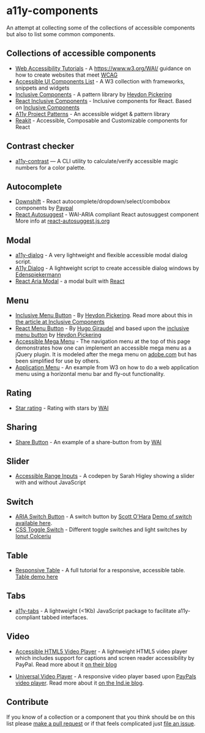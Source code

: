 # a11y-components

An attempt at collecting some of the collections of accessible components but also to list some common components.

## Collections of accessible components

- [Web Accessibility Tutorials](https://www.w3.org/WAI/tutorials/) - A https://www.w3.org/WAI/ guidance on how to create websites that meet [WCAG](https://www.w3.org/WAI/intro/wcag)
- [Accessible UI Components List](https://www.w3.org/blog/wai-components-gallery/) - A W3 collection with frameworks, snippets and widgets
- [Inclusive Components](https://inclusive-components.design/) - A pattern library by [Heydon Pickering](https://twitter.com/heydonworks)
- [React Inclusive Components](https://www.npmjs.com/package/react-inclusive-components) - Inclusive components for React. Based on [Inclusive Components](https://inclusive-components.design/)
- [A11y Project Patterns](http://a11yproject.com/patterns.html) - An accessible widget & pattern library
- [Reakit](https://reakit.io/) - Accessible, Composable and Customizable components for React

## Contrast checker

- [a11y-contrast](https://github.com/darekkay/a11y-contrast) — A CLI utility to calculate/verify accessible magic numbers for a color palette.

## Autocomplete

- [Downshift](https://github.com/paypal/downshift) - React autocomplete/dropdown/select/combobox components by [Paypal](https://github.com/paypal)
- [React Autosuggest](https://github.com/moroshko/react-autosuggest) - WAI-ARIA compliant React autosuggest component More info at [react-autosuggest.js.org](http://react-autosuggest.js.org)

## Modal

- [a11y-dialog](https://github.com/KittyGiraudel/a11y-dialog) - A very lightweight and flexible accessible modal dialog script.
- [A11y Dialog](https://github.com/edenspiekermann/a11y-dialog) - A lightweight script to create accessible dialog windows by [Edenspiekermann](https://www.edenspiekermann.com/)
- [React Aria Modal](https://github.com/davidtheclark/react-aria-modal) - a modal built with [React](https://facebook.github.io/react/)

## Menu

- [Inclusive Menu Button](https://github.com/Heydon/inclusive-menu-button) - By [Heydon Pickering](https://twitter.com/heydonworks). Read more about this in [the article at Inclusive Components](https://inclusive-components.design/menus-menu-buttons/)
- [React Menu Button](https://github.com/HugoGiraudel/react-menu-button) - By [Hugo Giraudel](https://twitter.com/hugogiraudel) and based upon the [inclusive menu button](https://github.com/Heydon/inclusive-menu-button) by [Heydon Pickering](https://twitter.com/heydonworks)
- [Accessible Mega Menu](http://adobe-accessibility.github.io/Accessible-Mega-Menu/) - The navigation menu at the top of this page demonstrates how one can implement an accessible mega menu as a jQuery plugin. It is modeled after the mega menu on [adobe.com](https://adobe.com) but has been simplified for use by others.
- [Application Menu](https://www.w3.org/WAI/tutorials/menus/application-menus-code/) - An example from W3 on how to do a web application menu using a horizontal menu bar and fly-out functionality.

## Rating

- [Star rating](https://www.w3.org/WAI/tutorials/forms/custom-controls/#a-star-rating) - Rating with stars by [WAI](https://www.w3.org/WAI/)

## Sharing

- [Share Button](https://www.w3.org/WAI/tutorials/forms/custom-controls/#a-share-button) - An example of a share-button from by [WAI](https://www.w3.org/WAI/)

## Slider

- [Accessible Range Inputs](https://codepen.io/smhigley/pen/ObWbdy) - A codepen by Sarah Higley showing a slider with and without JavaScript

## Switch

- [ARIA Switch Button](https://github.com/scottaohara/aria-switch-button) - A switch button by [Scott O'Hara](https://twitter.com/scottohara) [Demo of switch available here](https://scottaohara.github.io/aria-switch-button/).
- [CSS Toggle Switch](https://ghinda.net/css-toggle-switch/) - Different toggle switches and light switches by [Ionuț Colceriu](https://twitter.com/ghindas)

## Table

- [Responsive Table](http://adrianroselli.com/2017/11/a-responsive-accessible-table.html) - A full tutorial for a responsive, accessible table. [Table demo here](https://codepen.io/aardrian/pen/YEKmxP?editors=1000)

## Tabs

- [a11y-tabs](https://github.com/agnosticui/a11y-tabs) -  A lightweight (<1Kb) JavaScript package to facilitate a11y-compliant tabbed interfaces.

## Video

- [Accessible HTML5 Video Player](https://github.com/paypal/accessible-html5-video-player) - A lightweight HTML5 video player which includes support for captions and screen reader accessibility by PayPal. Read more about it [on their blog](https://www.paypal-engineering.com/2014/09/05/introducing-an-accessible-html5-video-player/)

- [Universal Video Player](https://source.ind.ie/project/video-player) - A responsive video player based upon [PayPals video player](https://github.com/paypal/accessible-html5-video-player). Read more about it [on the Ind.ie blog](https://ind.ie/blog/accessible-video-player/).

## Contribute

If you know of a collection or a component that you think should be on this list please [make a pull request](https://github.com/t12t/a11y-components/pulls) or if that feels complicated just [file an issue](https://github.com/t12t/a11y-components/issues).
